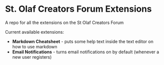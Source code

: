 # St. Olaf Creators Forum Extensions
A repo for all the extensions on the St Olaf Creators Forum

Current available extensions:
* **Markdown Cheatsheet** - puts some help text inside the text editor on how to use markdown
* **Email Notifications** - turns email notifications on by default (whenever a new user registers)
